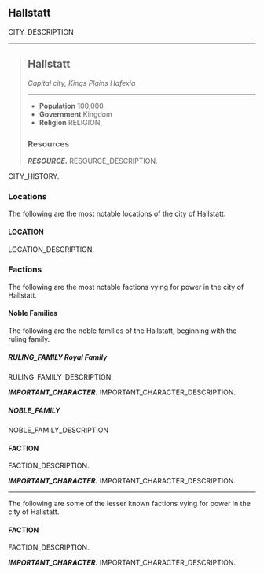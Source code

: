 ## Hallstatt
CITY_DESCRIPTION

___
> ## Hallstatt
> *Capital city, Kings Plains Hafexia*
>___
> - **Population** 100,000
> - **Government** Kingdom
> - **Religion** RELIGION,
>
><div style='margin-top:25px'></div>
>
> ### Resources
> ***RESOURCE.*** 
> RESOURCE_DESCRIPTION.
>

CITY_HISTORY.

### Locations
The following are the most notable locations of the city of Hallstatt.

#### LOCATION
LOCATION_DESCRIPTION.



### Factions
The following are the most notable factions vying for power in the city of Hallstatt.

#### Noble Families
The following are the noble families of the Hallstatt, beginning with the ruling family.

##### RULING_FAMILY Royal Family
RULING_FAMILY_DESCRIPTION.

***IMPORTANT_CHARACTER.***
IMPORTANT_CHARACTER_DESCRIPTION.


##### NOBLE_FAMILY
NOBLE_FAMILY_DESCRIPTION


#### FACTION
FACTION_DESCRIPTION.

***IMPORTANT_CHARACTER.***
IMPORTANT_CHARACTER_DESCRIPTION.

___
The following are some of the lesser known factions vying for power in the city of Hallstatt.

#### FACTION
FACTION_DESCRIPTION.

***IMPORTANT_CHARACTER.***
IMPORTANT_CHARACTER_DESCRIPTION.
